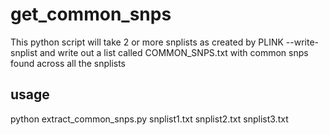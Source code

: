 # get_common_snps
This python script will take 2 or more snplists as created by PLINK --write-snplist and write out a list called COMMON_SNPS.txt with common snps found across all the snplists
## usage
python extract_common_snps.py snplist1.txt snplist2.txt snplist3.txt
